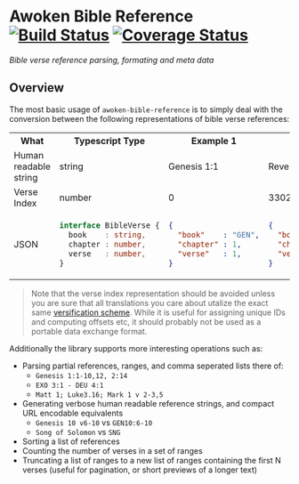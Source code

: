  # Awoken Bible Reference [![Build Status](https://travis-ci.org/jnterry/awoken-bible-reference.svg?branch=master)](https://travis-ci.org/jnterry/awoken-bible-reference) [![Coverage Status](https://coveralls.io/repos/github/jnterry/awoken-bible-reference/badge.svg?branch=master)](https://coveralls.io/github/jnterry/awoken-bible-reference?branch=master)

_Bible verse reference parsing, formating and meta data_

## Overview

The most basic usage of `awoken-bible-reference` is to simply deal with the conversion between the following representations of bible verse references:

<table>
<tr>
<th>What</th>
<th>Typescript Type</th>
<th>Example 1</th>
<th>Example 2</th>
</tr>
<tr>
<td>Human readable string</td>
<td>string</td>
<td>Genesis 1:1</td>
<td>Revelation 22:21</td>
</tr>
<tr>
<td>Verse Index</td>
<td>number</td>
<td>0</td>
<td>33021</td>
</tr>

<tr>
<td>JSON</td>
<td>

```typescript
interface BibleVerse {
  book    : string,
  chapter : number,
  verse   : number,
}
```

</td>
<td>

```json
{
  "book"    : "GEN",
  "chapter" : 1,
  "verse"   : 1,
}
```

</td>
<td>

```json
{
  "book"    : "REV",
  "chapter" : 22,
  "verse"   : 21,
}
```

</td>
</tr>
</table>

> Note that the verse index representation should be avoided unless you are sure that all translations you care about utalize the exact same [versification scheme](https://en.wikipedia.org/wiki/Chapters_and_verses_of_the_Bible). While it is useful for assigning unique IDs and computing offsets etc, it should probably not be used as a portable data exchange format.

Additionally the library supports more interesting operations such as:
- Parsing partial references, ranges, and comma seperated lists there of:
  - `Genesis 1:1-10,12, 2:14`
  - `EXO 3:1 - DEU 4:1`
  - `Matt 1; Luke3.16; Mark 1 v 2-3,5`
- Generating verbose human readable reference strings, and compact URL encodable equivalents
  - `Genesis 10 v6-10` vs `GEN10:6-10`
  - `Song of Solomon` vs `SNG`
- Sorting a list of references
- Counting the number of verses in a set of ranges
- Truncating a list of ranges to a new list of ranges containing the first N verses (useful for pagination, or short previews of a longer text)

